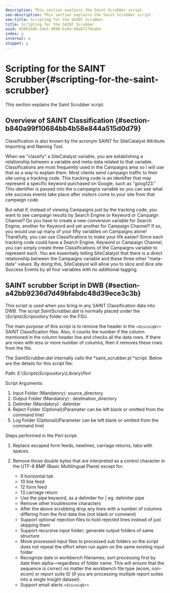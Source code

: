 ```yaml
---
description: This section explains the Saint Scrubber script.
seo-description: This section explains the Saint Scrubber script.
seo-title: Scripting for the SAINT Scrubber
title: Scripting for the SAINT Scrubber
uuid: 058919db-24e1-4890-b1da-b6a8717dcebe
index: y
internal: n
snippet: y
---
```


# Scripting for the SAINT Scrubber{#scripting-for-the-saint-scrubber}

This section explains the Saint Scrubber script.

## Overview of SAINT Classification {#section-b840a99f10684bb4b58e844a515d0d79}

Classification is also known by the acronym SAINT for SiteCatalyst Attribute Importing and Naming Tool.

When we "classify" a SiteCatalyst variable, you are establishing a relationship between a variable and meta-data related to that variable. Classifications are most frequently used in the Campaigns area so I will use that as a way to explain them. Most clients send campaign traffic to their site using a tracking code. This tracking code is an identifier that may represent a specific keyword purchased on Google, such as "goog123." This identifier is passed into the s.campaigns variable so you can see what site success events take place after visitors come to your site from that campaign code.

But what if, instead of viewing Campaigns just by the tracking code, you want to see campaign results by Search Engine or Keyword or Campaign Channel? Do you have to create a new conversion variable for Search Engine, another for Keyword and yet another for Campaign Channel? If so, you would use up many of your fifty variables on Campaigns alone! Thankfully, you can use Classifications to make your life easier! Since each tracking code could have a Search Engine, Keyword or Campaign Channel, you can simply create three Classifications of the Campaigns variable to represent each. You are essentially telling SiteCatalyst that there is a direct relationship between the Campaigns variable and these three other "meta-data" values. By doing this, SiteCatalyst will allow you to slice and dice site Success Events by all four variables with no additional tagging.

## SAINT scrubber Script in DWB {#section-a42bb9236d7d49bfabdc48d39ece3c3b}

This script is used when you bring in any SAINT Classification data into DWB. The script *SaintScrubber.dat* is normally placed under the *\Scripts\Scripository* folder on the FSU.

The main purpose of this script is to remove the header in the `<discoiqbr>` SAINT Classification files. Also, it counts the number if the column mentioned in the column header line and checks all the data rows. If there are rows with less or more number of columns, then it removes these rows from the file.

The *SaintScrubber.dat* internally calls the *saint_scrubber.pl *script. Below are the details for this script file:

Path: *E:\Scripts\Scripository\Library\Perl*

Script Arguments:

1. Input Folder (Mandatory): source_directory 
1. Output Folder (Mandatory) : destination_directory 
1. Delimiter (Mandatory) : delimiter 
1. Reject Folder (Optional)(Parameter can be left blank or omitted from the command line) 
1. Log Folder (Optional)(Parameter can be left blank or omitted from the command line)

Steps performed in the Perl script:

1. Replace escaped form feeds, newlines, carriage returns, tabs with spaces. 
1. Remove those double bytes that are interpreted as a control character in the UTF-8 BMP (Basic Multilingual Plane) except for:

    * 9 horizontal tab 
    * 10 line feed 
    * 12 form feed 
    * 13 carriage return 
    * Use the pipe keyword, as a delimiter for | eg: delimiter pipe 
    * Remove other troublesome characters 
    * After the above scrubbing drop any lines with a number of columns differing from the first data line (not blank or comment) 
    * Support optional rejection files to hold rejected lines instead of just skipping them 
    * Support recursive input folder; generate output folders of same structure 
    * Move processed input files to processed sub folders so the script does not repeat the effort when run again on the same existing input folder 
    * Recognize date in workbench filenames; sort processing first by date then alpha—regardless of folder name. This will ensure that the sequence is correct no matter the workbench file type (ecom, non-ecom) or report suite ID (if you are processing multiple report suites into a single Insight dataset). 
    * Support email alerts `<discoiqbr>`

